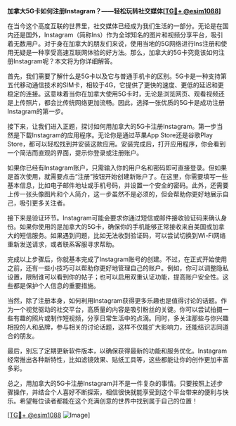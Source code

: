 **加拿大5G卡如何注册Instagram？——轻松玩转社交媒体[[TG💪+ @esim1088](https://t.me/s/esim1088)]**

在当今这个高度互联的世界里，社交媒体已经成为我们生活的一部分。无论是在国内还是国外，Instagram（简称Ins）作为全球知名的图片和视频分享平台，吸引着无数用户。对于身在加拿大的朋友们来说，使用当地的5G网络进行Ins注册和使用无疑是一种享受高速互联网体验的好方法。那么，加拿大的5G卡究竟该如何注册Instagram呢？本文将为你详细解答。

首先，我们需要了解什么是5G卡以及它与普通手机卡的区别。5G卡是一种支持第五代移动通信技术的SIM卡，相较于4G，它提供了更快的速度、更低的延迟和更稳定的连接。这意味着当你在加拿大使用5G卡时，无论是浏览网页、观看视频还是上传照片，都会比传统网络更加流畅。因此，选择一张优质的5G卡是成功注册Instagram的第一步。

接下来，让我们进入正题，探讨如何用加拿大的5G卡注册Instagram。第一步当然是下载Instagram的应用程序。无论你是通过苹果App Store还是谷歌Play Store，都可以轻松找到并安装这款应用。安装完成后，打开应用程序，你会看到一个简洁而直观的界面，提示你登录或注册账户。

如果你已经有Instagram账户，只需输入你的用户名和密码即可直接登录。但如果是首次使用，就需要点击“注册”按钮开始创建新账户了。在这里，你需要填写一些基本信息，比如电子邮件地址或手机号码，并设置一个安全的密码。此外，还需要上传一张头像图片和个人简介，这一步虽然不是必须的，但会帮助你更好地展示自己，吸引更多关注者。

接下来是验证环节。Instagram可能会要求你通过短信或邮件接收验证码来确认身份。如果你使用的是加拿大的5G卡，确保你的手机能够正常接收来自美国或加拿大的短信服务。如果遇到问题，比如无法收到验证码，可以尝试切换到Wi-Fi网络重新发送请求，或者联系客服寻求帮助。

完成以上步骤后，你就基本完成了Instagram账号的创建。不过，在正式开始使用之前，还有一些小技巧可以帮助你更好地管理自己的账户。例如，你可以调整隐私设置，限制谁可以看到你的帖子；也可以启用双重认证功能，提高账户安全性。这些都是保护个人信息的重要措施。

当然，除了注册本身，如何利用Instagram获得更多乐趣也是值得讨论的话题。作为一个视觉驱动的社交平台，高质量的内容是吸引粉丝的关键。你可以尝试拍摄一些有趣的照片或制作短视频，分享日常生活中的点滴。同时，多关注那些与你兴趣相投的人和品牌，参与相关的讨论话题，这样不仅能扩大影响力，还能结识志同道合的朋友。

最后，别忘了定期更新软件版本，以确保获得最新的功能和服务优化。Instagram经常推出各种新特性，比如滤镜效果、贴纸工具等，这些都能让你的创作更加丰富多彩。

总之，用加拿大的5G卡注册Instagram并不是一件复杂的事情。只要按照上述步骤操作，并结合个人喜好不断探索，相信很快就能享受到这个平台带来的便利与快乐。希望每位读者都能在这个充满创意的世界中找到属于自己的位置！

[[TG💪+ @esim1088](https://t.me/s/esim1088) ![Image](https://i.postimg.cc/4NQfJmqS/Snipaste-2025-05-13-00-14-12.png)]